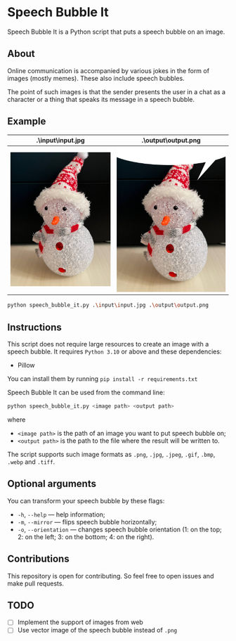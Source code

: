 # Speech Bubble It
Speech Bubble It is a Python script that puts a speech bubble on an image.

## About
Online communication is accompanied by various jokes in the form of images (mostly memes). These also include speech bubbles.

The point of such images is that the sender presents the user in a chat as a character or a thing that speaks its message in a speech bubble.

## Example
.\input\input.jpg                                                                    |.\output\output.png
:-----------------------------------------------------------------------------------:|:-------------------------------------------------------------------------------------:
![](https://github.com/adambala/speech-bubble-it/blob/main/input/input.jpg?raw=true) |![](https://github.com/adambala/speech-bubble-it/blob/main/output/output.png?raw=true)

```sh
python speech_bubble_it.py .\input\input.jpg .\output\output.png
```

## Instructions
This script does not require large resources to create an image with a speech bubble. It requires `Python 3.10` or above and these dependencies:
- Pillow

You can install them by running `pip install -r requirements.txt` 

Speech Bubble It can be used from the command line:
```sh
python speech_bubble_it.py <image path> <output path>
```

where
- `<image path>` is the path of an image you want to put speech bubble on;
- `<output path>` is the path to the file where the result will be written to.

The script supports such image formats as `.png`, `.jpg`, `.jpeg`, `.gif`, `.bmp`, `.webp` and `.tiff`.

## Optional arguments
You can transform your speech bubble by these flags:
- `-h`, `--help` — help information;
- `-m`, `--mirror` — flips speech bubble horizontally;
- `-o`, `--orientation` — changes speech bubble orientation (1: on the top; 2: on the left; 3: on the bottom; 4: on the right).

## Contributions
This repository is open for contributing. So feel free to open issues and make pull requests.

## TODO
- [ ] Implement the support of images from web
- [ ] Use vector image of the speech bubble instead of `.png`
